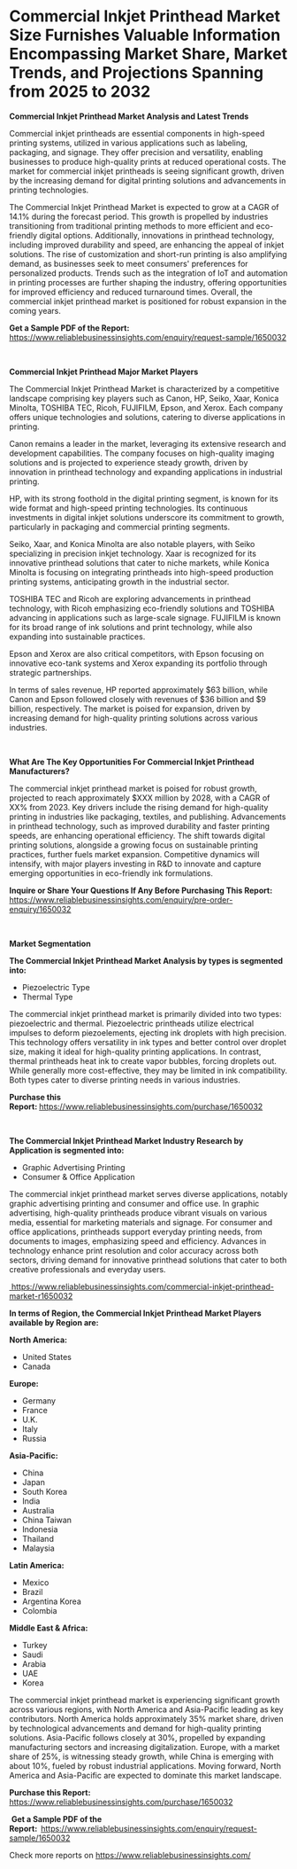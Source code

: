<p><h1>Commercial Inkjet Printhead Market Size Furnishes Valuable Information Encompassing Market Share, Market Trends, and Projections Spanning from 2025 to 2032</h1></p><p><strong>Commercial Inkjet Printhead Market Analysis and Latest Trends</strong></p>
<p><p>Commercial inkjet printheads are essential components in high-speed printing systems, utilized in various applications such as labeling, packaging, and signage. They offer precision and versatility, enabling businesses to produce high-quality prints at reduced operational costs. The market for commercial inkjet printheads is seeing significant growth, driven by the increasing demand for digital printing solutions and advancements in printing technologies.</p><p>The Commercial Inkjet Printhead Market is expected to grow at a CAGR of 14.1% during the forecast period. This growth is propelled by industries transitioning from traditional printing methods to more efficient and eco-friendly digital options. Additionally, innovations in printhead technology, including improved durability and speed, are enhancing the appeal of inkjet solutions. The rise of customization and short-run printing is also amplifying demand, as businesses seek to meet consumers' preferences for personalized products. Trends such as the integration of IoT and automation in printing processes are further shaping the industry, offering opportunities for improved efficiency and reduced turnaround times. Overall, the commercial inkjet printhead market is positioned for robust expansion in the coming years.</p></p>
<p><strong>Get a Sample PDF of the Report:&nbsp;</strong> <a href="https://www.reliablebusinessinsights.com/enquiry/request-sample/1650032?utm_campaign=2953&utm_medium=2&utm_source=Github&utm_content=ia&utm_term=23032025&utm_id=commercial-inkjet-printhead">https://www.reliablebusinessinsights.com/enquiry/request-sample/1650032</a></p>
<p>&nbsp;</p>
<p><strong>Commercial Inkjet Printhead Major Market Players</strong></p>
<p><p>The Commercial Inkjet Printhead Market is characterized by a competitive landscape comprising key players such as Canon, HP, Seiko, Xaar, Konica Minolta, TOSHIBA TEC, Ricoh, FUJIFILM, Epson, and Xerox. Each company offers unique technologies and solutions, catering to diverse applications in printing.</p><p>Canon remains a leader in the market, leveraging its extensive research and development capabilities. The company focuses on high-quality imaging solutions and is projected to experience steady growth, driven by innovation in printhead technology and expanding applications in industrial printing.</p><p>HP, with its strong foothold in the digital printing segment, is known for its wide format and high-speed printing technologies. Its continuous investments in digital inkjet solutions underscore its commitment to growth, particularly in packaging and commercial printing segments.</p><p>Seiko, Xaar, and Konica Minolta are also notable players, with Seiko specializing in precision inkjet technology. Xaar is recognized for its innovative printhead solutions that cater to niche markets, while Konica Minolta is focusing on integrating printheads into high-speed production printing systems, anticipating growth in the industrial sector.</p><p>TOSHIBA TEC and Ricoh are exploring advancements in printhead technology, with Ricoh emphasizing eco-friendly solutions and TOSHIBA advancing in applications such as large-scale signage. FUJIFILM is known for its broad range of ink solutions and print technology, while also expanding into sustainable practices.</p><p>Epson and Xerox are also critical competitors, with Epson focusing on innovative eco-tank systems and Xerox expanding its portfolio through strategic partnerships.</p><p>In terms of sales revenue, HP reported approximately $63 billion, while Canon and Epson followed closely with revenues of $36 billion and $9 billion, respectively. The market is poised for expansion, driven by increasing demand for high-quality printing solutions across various industries.</p></p>
<p>&nbsp;</p>
<p><strong>What Are The Key Opportunities For Commercial Inkjet Printhead Manufacturers?</strong></p>
<p><p>The commercial inkjet printhead market is poised for robust growth, projected to reach approximately $XXX million by 2028, with a CAGR of XX% from 2023. Key drivers include the rising demand for high-quality printing in industries like packaging, textiles, and publishing. Advancements in printhead technology, such as improved durability and faster printing speeds, are enhancing operational efficiency. The shift towards digital printing solutions, alongside a growing focus on sustainable printing practices, further fuels market expansion. Competitive dynamics will intensify, with major players investing in R&D to innovate and capture emerging opportunities in eco-friendly ink formulations.</p></p>
<p><strong>Inquire or Share Your Questions If Any Before Purchasing This Report:</strong> <a href="https://www.reliablebusinessinsights.com/enquiry/pre-order-enquiry/1650032?utm_campaign=2953&utm_medium=2&utm_source=Github&utm_content=ia&utm_term=23032025&utm_id=commercial-inkjet-printhead">https://www.reliablebusinessinsights.com/enquiry/pre-order-enquiry/1650032</a></p>
<p>&nbsp;</p>
<p><strong>Market Segmentation</strong></p>
<p><strong>The Commercial Inkjet Printhead Market Analysis by types is segmented into:</strong></p>
<p><ul><li>Piezoelectric Type</li><li>Thermal Type</li></ul></p>
<p><p>The commercial inkjet printhead market is primarily divided into two types: piezoelectric and thermal. Piezoelectric printheads utilize electrical impulses to deform piezoelements, ejecting ink droplets with high precision. This technology offers versatility in ink types and better control over droplet size, making it ideal for high-quality printing applications. In contrast, thermal printheads heat ink to create vapor bubbles, forcing droplets out. While generally more cost-effective, they may be limited in ink compatibility. Both types cater to diverse printing needs in various industries.</p></p>
<p><strong>Purchase this Report:&nbsp;</strong><a href="https://www.reliablebusinessinsights.com/purchase/1650032?utm_campaign=2953&utm_medium=2&utm_source=Github&utm_content=ia&utm_term=23032025&utm_id=commercial-inkjet-printhead">https://www.reliablebusinessinsights.com/purchase/1650032</a></p>
<p>&nbsp;</p>
<p><strong>The Commercial Inkjet Printhead Market Industry Research by Application is segmented into:</strong></p>
<p><ul><li>Graphic Advertising Printing</li><li>Consumer & Office Application</li></ul></p>
<p><p>The commercial inkjet printhead market serves diverse applications, notably graphic advertising printing and consumer and office use. In graphic advertising, high-quality printheads produce vibrant visuals on various media, essential for marketing materials and signage. For consumer and office applications, printheads support everyday printing needs, from documents to images, emphasizing speed and efficiency. Advances in technology enhance print resolution and color accuracy across both sectors, driving demand for innovative printhead solutions that cater to both creative professionals and everyday users.</p></p>
<p><a href="https://www.reliablebusinessinsights.com/commercial-inkjet-printhead-market-r1650032?utm_campaign=2953&utm_medium=2&utm_source=Github&utm_content=ia&utm_term=23032025&utm_id=commercial-inkjet-printhead">&nbsp;https://www.reliablebusinessinsights.com/commercial-inkjet-printhead-market-r1650032</a></p>
<p><strong>In terms of Region, the Commercial Inkjet Printhead Market Players available by Region are:</strong></p>
<p>
    <p> <strong> North America: </strong>
        <ul>
            <li>United States</li>
            <li>Canada</li>
        </ul>
        </p> 
    <p> <strong> Europe: </strong>
        <ul>
            <li>Germany</li>
            <li>France</li>
            <li>U.K.</li>
            <li>Italy</li>
            <li>Russia</li>
        </ul>
        </p> 
    <p> <strong> Asia-Pacific: </strong>
        <ul>
            <li>China</li>
            <li>Japan</li>
            <li>South Korea</li>
            <li>India</li>
            <li>Australia</li>
            <li>China Taiwan</li>
            <li>Indonesia</li>
            <li>Thailand</li>
            <li>Malaysia</li>
        </ul>
        </p> 
    <p> <strong> Latin America: </strong>
        <ul>
            <li>Mexico</li>
            <li>Brazil</li>
            <li>Argentina Korea</li>
            <li>Colombia</li>
        </ul>
        </p> 
    <p> <strong> Middle East & Africa: </strong>
        <ul>
            <li>Turkey</li>
            <li>Saudi</li>
            <li>Arabia</li>
            <li>UAE</li>
            <li>Korea</li>
        </ul>
    </p>
    </p>
<p><p>The commercial inkjet printhead market is experiencing significant growth across various regions, with North America and Asia-Pacific leading as key contributors. North America holds approximately 35% market share, driven by technological advancements and demand for high-quality printing solutions. Asia-Pacific follows closely at 30%, propelled by expanding manufacturing sectors and increasing digitalization. Europe, with a market share of 25%, is witnessing steady growth, while China is emerging with about 10%, fueled by robust industrial applications. Moving forward, North America and Asia-Pacific are expected to dominate this market landscape.</p></p>
<p><strong>Purchase this Report: </strong><a href="https://www.reliablebusinessinsights.com/purchase/1650032?utm_campaign=2953&utm_medium=2&utm_source=Github&utm_content=ia&utm_term=23032025&utm_id=commercial-inkjet-printhead">https://www.reliablebusinessinsights.com/purchase/1650032</a></p>
<p>&nbsp;<strong>Get a Sample PDF of the Report:&nbsp;&nbsp;</strong><a href="https://www.reliablebusinessinsights.com/enquiry/request-sample/1650032?utm_campaign=2953&utm_medium=2&utm_source=Github&utm_content=ia&utm_term=23032025&utm_id=commercial-inkjet-printhead">https://www.reliablebusinessinsights.com/enquiry/request-sample/1650032</a></p>
<p><strong></strong></p>
<p>Check more reports on <a href="https://www.reliablebusinessinsights.com/?utm_campaign=2953&utm_medium=2&utm_source=Github&utm_content=ia&utm_term=23032025&utm_id=commercial-inkjet-printhead">https://www.reliablebusinessinsights.com/</a></p>
